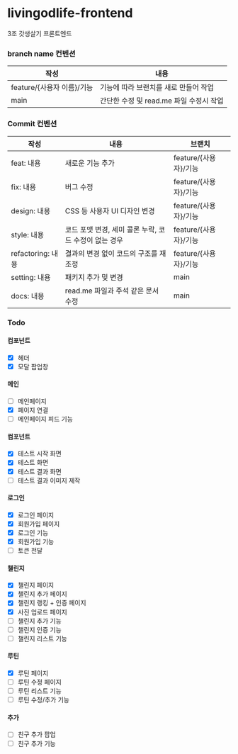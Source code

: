 # livingodlife-frontend
3조 갓생살기 프론트엔드

### branch name 컨벤션
|작성|내용|
|---|---|
|feature/{사용자 이름}/기능|기능에 따라 브랜치를 새로 만들어 작업|
|main|간단한 수정 및 read.me 파일 수정시 작업|

### Commit 컨벤션
|작성|내용|브랜치|
|---|---|---|
|feat: 내용|새로운 기능 추가|feature/{사용자}/기능|
|fix: 내용 |버그 수정 |feature/{사용자}/기능|
|design: 내용|CSS 등 사용자 UI 디자인 변경|feature/{사용자}/기능|
|style: 내용|코드 포맷 변경, 세미 콜론 누락, 코드 수정이 없는 경우|feature/{사용자}/기능|
|refactoring: 내용|결과의 변경 없이 코드의 구조를 재조정|feature/{사용자}/기능|
|setting: 내용|패키지 추가 및 변경|main|
|docs: 내용|read.me 파일과 주석 같은 문서 수정|main|

### Todo

#### 컴포넌트
- [X] 헤더
- [X] 모달 팝업창

#### 메인
- [ ] 메인페이지
- [X] 페이지 연결
- [ ] 메인페이지 피드 기능

#### 컴포넌트
- [X] 테스트 시작 화면
- [X] 테스트 화면
- [X] 테스트 결과 화면
- [ ] 테스트 결과 이미지 제작

#### 로그인
- [X] 로그인 페이지
- [X] 회원가입 페이지
- [X] 로그인 기능
- [X] 회원가입 기능
- [ ] 토큰 전달

#### 챌린지
- [X] 챌린지 페이지
- [X] 챌린지 추가 페이지
- [X] 챌린지 랭킹 + 인증 페이지
- [X] 사진 업로드 페이지
- [ ] 챌린지 추가 기능
- [ ] 챌린지 인증 기능
- [ ] 챌린지 리스트 기능

#### 루틴
- [X] 루틴 페이지
- [ ] 루틴 수정 페이지
- [ ] 루틴 리스트 기능
- [ ] 루틴 수정/추가 기능

#### 추가
- [ ] 친구 추가 팝업
- [ ] 친구 추가 기능
